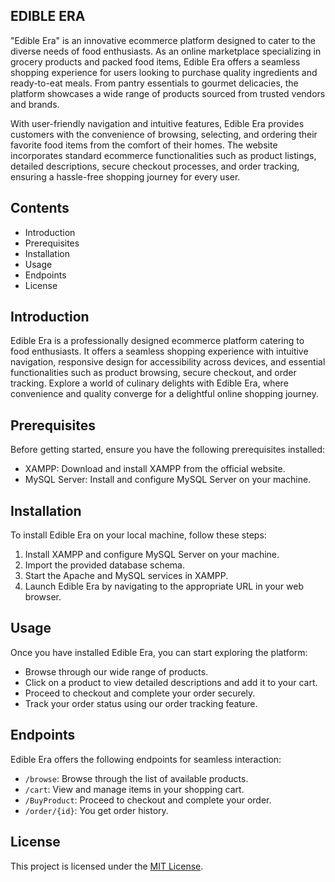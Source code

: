 EDIBLE ERA
------------

"Edible Era" is an innovative ecommerce platform designed to cater to the diverse needs of food enthusiasts. As an online marketplace specializing in grocery products and packed food items, Edible Era offers a seamless shopping experience for users looking to purchase quality ingredients and ready-to-eat meals. From pantry essentials to gourmet delicacies, the platform showcases a wide range of products sourced from trusted vendors and brands.

With user-friendly navigation and intuitive features, Edible Era provides customers with the convenience of browsing, selecting, and ordering their favorite food items from the comfort of their homes. The website incorporates standard ecommerce functionalities such as product listings, detailed descriptions, secure checkout processes, and order tracking, ensuring a hassle-free shopping journey for every user.




 Contents
-----------------

- Introduction
- Prerequisites
- Installation
- Usage
- Endpoints
- License



Introduction
------------

Edible Era is a professionally designed ecommerce platform catering to food enthusiasts. It offers a seamless shopping experience with intuitive navigation, responsive design for accessibility across devices, and essential functionalities such as product browsing, secure checkout, and order tracking. Explore a world of culinary delights with Edible Era, where convenience and quality converge for a delightful online shopping journey.



Prerequisites
-------------

Before getting started, ensure you have the following prerequisites installed:

- XAMPP: Download and install XAMPP from the official website.
- MySQL Server: Install and configure MySQL Server on your machine.



Installation
------------
To install Edible Era on your local machine, follow these steps:
1. Install XAMPP and configure MySQL Server on your machine.
2. Import the provided database schema.
3. Start the Apache and MySQL services in XAMPP.
4. Launch Edible Era by navigating to the appropriate URL in your web browser.



Usage
-----
Once you have installed Edible Era, you can start exploring the platform:
- Browse through our wide range of products.
- Click on a product to view detailed descriptions and add it to your cart.
- Proceed to checkout and complete your order securely.
- Track your order status using our order tracking feature.



Endpoints
---------
Edible Era offers the following endpoints for seamless interaction:
- `/browse`: Browse through the list of available products.
- `/cart`: View and manage items in your shopping cart.
- `/BuyProduct`: Proceed to checkout and complete your order.
- `/order/{id}`: You get order history.



License
-------
This project is licensed under the [MIT License](LICENSE).




